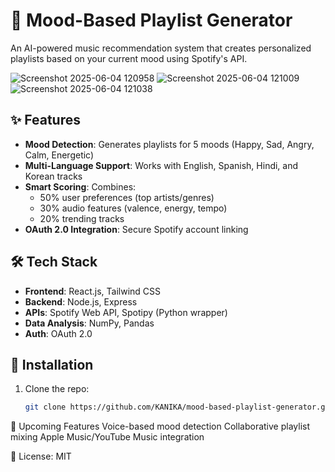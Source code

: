 # 🎵 Mood-Based Playlist Generator

An AI-powered music recommendation system that creates personalized playlists based on your current mood using Spotify's API.

![Screenshot 2025-06-04 120958](https://github.com/user-attachments/assets/6e12af5e-43b5-4529-b0c9-acf1ea6e39d7)
![Screenshot 2025-06-04 121009](https://github.com/user-attachments/assets/cb3b7df9-6fa8-4f9f-994e-eec97321add3)
![Screenshot 2025-06-04 121038](https://github.com/user-attachments/assets/93ec5c75-80c5-4f32-ba13-70ae33881dc2)

## ✨ Features
- **Mood Detection**: Generates playlists for 5 moods (Happy, Sad, Angry, Calm, Energetic)
- **Multi-Language Support**: Works with English, Spanish, Hindi, and Korean tracks
- **Smart Scoring**: Combines:
  - 50% user preferences (top artists/genres)
  - 30% audio features (valence, energy, tempo)
  - 20% trending tracks
- **OAuth 2.0 Integration**: Secure Spotify account linking

## 🛠️ Tech Stack
- **Frontend**: React.js, Tailwind CSS
- **Backend**: Node.js, Express
- **APIs**: Spotify Web API, Spotipy (Python wrapper)
- **Data Analysis**: NumPy, Pandas
- **Auth**: OAuth 2.0

## 🚀 Installation
1. Clone the repo:
   ```bash
   git clone https://github.com/KANIKA/mood-based-playlist-generator.git

🌟 Upcoming Features
Voice-based mood detection
Collaborative playlist mixing
Apple Music/YouTube Music integration

📜 License: MIT

